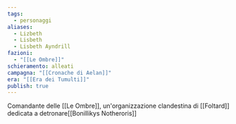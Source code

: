 ```yaml
---
tags:
  - personaggi
aliases:
  - Lizbeth
  - Lisbeth
  - Lisbeth Ayndrill
fazioni:
  - "[[Le Ombre]]"
schieramento: alleati
campagna: "[[Cronache di Aelan]]"
era: "[[Era dei Tumulti]]"
publish: true
---
```

Comandante delle [[Le Ombre]], un'organizzazione clandestina di [[Foltard]] dedicata a detronare[[Bonillikys Notheroris]]